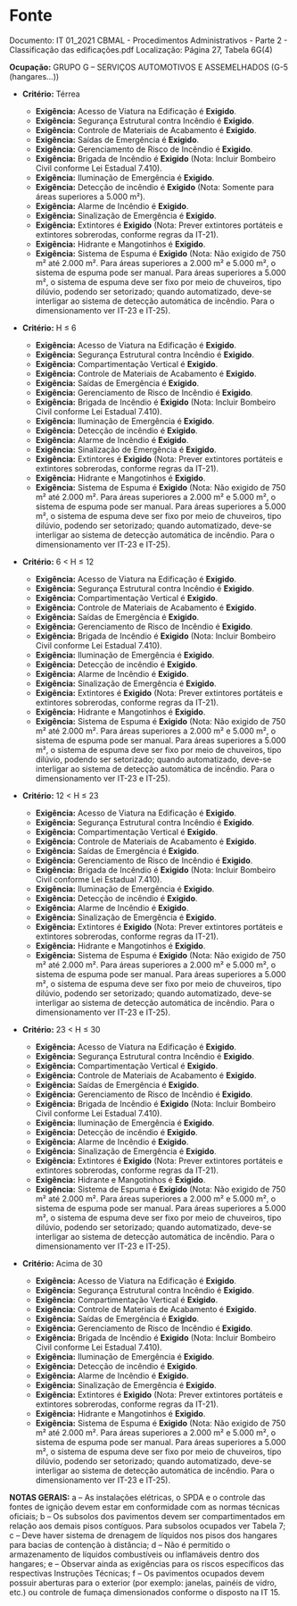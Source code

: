 # Fonte
Documento: IT 01_2021 CBMAL - Procedimentos Administrativos - Parte 2 - Classificação das edificações.pdf
Localização: Página 27, Tabela 6G(4)

**Ocupação:** GRUPO G – SERVIÇOS AUTOMOTIVOS E ASSEMELHADOS (G-5 (hangares...))

- **Critério:** Térrea
  - **Exigência:** Acesso de Viatura na Edificação é **Exigido**.
  - **Exigência:** Segurança Estrutural contra Incêndio é **Exigido**.
  - **Exigência:** Controle de Materiais de Acabamento é **Exigido**.
  - **Exigência:** Saídas de Emergência é **Exigido**.
  - **Exigência:** Gerenciamento de Risco de Incêndio é **Exigido**.
  - **Exigência:** Brigada de Incêndio é **Exigido** (Nota: Incluir Bombeiro Civil conforme Lei Estadual 7.410).
  - **Exigência:** Iluminação de Emergência é **Exigido**.
  - **Exigência:** Detecção de incêndio é **Exigido** (Nota: Somente para áreas superiores a 5.000 m²).
  - **Exigência:** Alarme de Incêndio é **Exigido**.
  - **Exigência:** Sinalização de Emergência é **Exigido**.
  - **Exigência:** Extintores é **Exigido** (Nota: Prever extintores portáteis e extintores sobrerodas, conforme regras da IT-21).
  - **Exigência:** Hidrante e Mangotinhos é **Exigido**.
  - **Exigência:** Sistema de Espuma é **Exigido** (Nota: Não exigido de 750 m² até 2.000 m². Para áreas superiores a 2.000 m² e 5.000 m², o sistema de espuma pode ser manual. Para áreas superiores a 5.000 m², o sistema de espuma deve ser fixo por meio de chuveiros, tipo dilúvio, podendo ser setorizado; quando automatizado, deve-se interligar ao sistema de detecção automática de incêndio. Para o dimensionamento ver IT-23 e IT-25).

- **Critério:** H ≤ 6
  - **Exigência:** Acesso de Viatura na Edificação é **Exigido**.
  - **Exigência:** Segurança Estrutural contra Incêndio é **Exigido**.
  - **Exigência:** Compartimentação Vertical é **Exigido**.
  - **Exigência:** Controle de Materiais de Acabamento é **Exigido**.
  - **Exigência:** Saídas de Emergência é **Exigido**.
  - **Exigência:** Gerenciamento de Risco de Incêndio é **Exigido**.
  - **Exigência:** Brigada de Incêndio é **Exigido** (Nota: Incluir Bombeiro Civil conforme Lei Estadual 7.410).
  - **Exigência:** Iluminação de Emergência é **Exigido**.
  - **Exigência:** Detecção de incêndio é **Exigido**.
  - **Exigência:** Alarme de Incêndio é **Exigido**.
  - **Exigência:** Sinalização de Emergência é **Exigido**.
  - **Exigência:** Extintores é **Exigido** (Nota: Prever extintores portáteis e extintores sobrerodas, conforme regras da IT-21).
  - **Exigência:** Hidrante e Mangotinhos é **Exigido**.
  - **Exigência:** Sistema de Espuma é **Exigido** (Nota: Não exigido de 750 m² até 2.000 m². Para áreas superiores a 2.000 m² e 5.000 m², o sistema de espuma pode ser manual. Para áreas superiores a 5.000 m², o sistema de espuma deve ser fixo por meio de chuveiros, tipo dilúvio, podendo ser setorizado; quando automatizado, deve-se interligar ao sistema de detecção automática de incêndio. Para o dimensionamento ver IT-23 e IT-25).

- **Critério:** 6 < H ≤ 12
  - **Exigência:** Acesso de Viatura na Edificação é **Exigido**.
  - **Exigência:** Segurança Estrutural contra Incêndio é **Exigido**.
  - **Exigência:** Compartimentação Vertical é **Exigido**.
  - **Exigência:** Controle de Materiais de Acabamento é **Exigido**.
  - **Exigência:** Saídas de Emergência é **Exigido**.
  - **Exigência:** Gerenciamento de Risco de Incêndio é **Exigido**.
  - **Exigência:** Brigada de Incêndio é **Exigido** (Nota: Incluir Bombeiro Civil conforme Lei Estadual 7.410).
  - **Exigência:** Iluminação de Emergência é **Exigido**.
  - **Exigência:** Detecção de incêndio é **Exigido**.
  - **Exigência:** Alarme de Incêndio é **Exigido**.
  - **Exigência:** Sinalização de Emergência é **Exigido**.
  - **Exigência:** Extintores é **Exigido** (Nota: Prever extintores portáteis e extintores sobrerodas, conforme regras da IT-21).
  - **Exigência:** Hidrante e Mangotinhos é **Exigido**.
  - **Exigência:** Sistema de Espuma é **Exigido** (Nota: Não exigido de 750 m² até 2.000 m². Para áreas superiores a 2.000 m² e 5.000 m², o sistema de espuma pode ser manual. Para áreas superiores a 5.000 m², o sistema de espuma deve ser fixo por meio de chuveiros, tipo dilúvio, podendo ser setorizado; quando automatizado, deve-se interligar ao sistema de detecção automática de incêndio. Para o dimensionamento ver IT-23 e IT-25).

- **Critério:** 12 < H ≤ 23
  - **Exigência:** Acesso de Viatura na Edificação é **Exigido**.
  - **Exigência:** Segurança Estrutural contra Incêndio é **Exigido**.
  - **Exigência:** Compartimentação Vertical é **Exigido**.
  - **Exigência:** Controle de Materiais de Acabamento é **Exigido**.
  - **Exigência:** Saídas de Emergência é **Exigido**.
  - **Exigência:** Gerenciamento de Risco de Incêndio é **Exigido**.
  - **Exigência:** Brigada de Incêndio é **Exigido** (Nota: Incluir Bombeiro Civil conforme Lei Estadual 7.410).
  - **Exigência:** Iluminação de Emergência é **Exigido**.
  - **Exigência:** Detecção de incêndio é **Exigido**.
  - **Exigência:** Alarme de Incêndio é **Exigido**.
  - **Exigência:** Sinalização de Emergência é **Exigido**.
  - **Exigência:** Extintores é **Exigido** (Nota: Prever extintores portáteis e extintores sobrerodas, conforme regras da IT-21).
  - **Exigência:** Hidrante e Mangotinhos é **Exigido**.
  - **Exigência:** Sistema de Espuma é **Exigido** (Nota: Não exigido de 750 m² até 2.000 m². Para áreas superiores a 2.000 m² e 5.000 m², o sistema de espuma pode ser manual. Para áreas superiores a 5.000 m², o sistema de espuma deve ser fixo por meio de chuveiros, tipo dilúvio, podendo ser setorizado; quando automatizado, deve-se interligar ao sistema de detecção automática de incêndio. Para o dimensionamento ver IT-23 e IT-25).

- **Critério:** 23 < H ≤ 30
  - **Exigência:** Acesso de Viatura na Edificação é **Exigido**.
  - **Exigência:** Segurança Estrutural contra Incêndio é **Exigido**.
  - **Exigência:** Compartimentação Vertical é **Exigido**.
  - **Exigência:** Controle de Materiais de Acabamento é **Exigido**.
  - **Exigência:** Saídas de Emergência é **Exigido**.
  - **Exigência:** Gerenciamento de Risco de Incêndio é **Exigido**.
  - **Exigência:** Brigada de Incêndio é **Exigido** (Nota: Incluir Bombeiro Civil conforme Lei Estadual 7.410).
  - **Exigência:** Iluminação de Emergência é **Exigido**.
  - **Exigência:** Detecção de incêndio é **Exigido**.
  - **Exigência:** Alarme de Incêndio é **Exigido**.
  - **Exigência:** Sinalização de Emergência é **Exigido**.
  - **Exigência:** Extintores é **Exigido** (Nota: Prever extintores portáteis e extintores sobrerodas, conforme regras da IT-21).
  - **Exigência:** Hidrante e Mangotinhos é **Exigido**.
  - **Exigência:** Sistema de Espuma é **Exigido** (Nota: Não exigido de 750 m² até 2.000 m². Para áreas superiores a 2.000 m² e 5.000 m², o sistema de espuma pode ser manual. Para áreas superiores a 5.000 m², o sistema de espuma deve ser fixo por meio de chuveiros, tipo dilúvio, podendo ser setorizado; quando automatizado, deve-se interligar ao sistema de detecção automática de incêndio. Para o dimensionamento ver IT-23 e IT-25).

- **Critério:** Acima de 30
  - **Exigência:** Acesso de Viatura na Edificação é **Exigido**.
  - **Exigência:** Segurança Estrutural contra Incêndio é **Exigido**.
  - **Exigência:** Compartimentação Vertical é **Exigido**.
  - **Exigência:** Controle de Materiais de Acabamento é **Exigido**.
  - **Exigência:** Saídas de Emergência é **Exigido**.
  - **Exigência:** Gerenciamento de Risco de Incêndio é **Exigido**.
  - **Exigência:** Brigada de Incêndio é **Exigido** (Nota: Incluir Bombeiro Civil conforme Lei Estadual 7.410).
  - **Exigência:** Iluminação de Emergência é **Exigido**.
  - **Exigência:** Detecção de incêndio é **Exigido**.
  - **Exigência:** Alarme de Incêndio é **Exigido**.
  - **Exigência:** Sinalização de Emergência é **Exigido**.
  - **Exigência:** Extintores é **Exigido** (Nota: Prever extintores portáteis e extintores sobrerodas, conforme regras da IT-21).
  - **Exigência:** Hidrante e Mangotinhos é **Exigido**.
  - **Exigência:** Sistema de Espuma é **Exigido** (Nota: Não exigido de 750 m² até 2.000 m². Para áreas superiores a 2.000 m² e 5.000 m², o sistema de espuma pode ser manual. Para áreas superiores a 5.000 m², o sistema de espuma deve ser fixo por meio de chuveiros, tipo dilúvio, podendo ser setorizado; quando automatizado, deve-se interligar ao sistema de detecção automática de incêndio. Para o dimensionamento ver IT-23 e IT-25).

**NOTAS GERAIS:**
a – As instalações elétricas, o SPDA e o controle das fontes de ignição devem estar em conformidade com as normas técnicas oficiais;
b – Os subsolos dos pavimentos devem ser compartimentados em relação aos demais pisos contíguos. Para subsolos ocupados ver Tabela 7;
c – Deve haver sistema de drenagem de líquidos nos pisos dos hangares para bacias de contenção à distância;
d – Não é permitido o armazenamento de líquidos combustíveis ou inflamáveis dentro dos hangares;
e – Observar ainda as exigências para os riscos específicos das respectivas Instruções Técnicas;
f – Os pavimentos ocupados devem possuir aberturas para o exterior (por exemplo: janelas, painéis de vidro, etc.) ou controle de fumaça dimensionados conforme o disposto na IT 15.